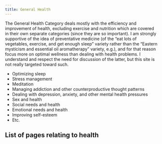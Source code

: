 ```yaml
---
title: General Health
---
```


The General Health Category deals mostly with the efficiency and improvement of health, excluding exercise and nutrition which are covered in their own separate categories (since they are so important). I am strongly supportive of the idea of preventative medicine (of the “eat lots of vegetables, exercise, and get enough sleep” variety rather than the “Eastern mysticism and essential oil aromatherapy” variety, e.g.), and for that reason focus more on optimal wellness than dealing with health problems. I understand and respect the need for discussion of the latter, but this site is not really targeted toward such.

* Optimizing sleep
* Stress management
* Meditation
* Managing addiction and other counterproductive thought patterns
* Dealing with depression, anxiety, and other mental health pressures
* Sex and health
* Social needs and health
* Emotional needs and health
* Improving self-esteem
* Etc.

## List of pages relating to health
